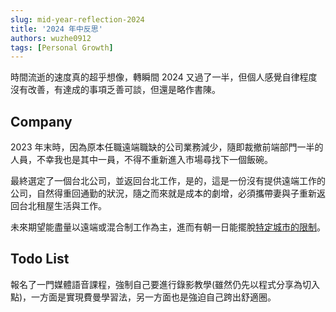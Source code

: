 ```yaml
---
slug: mid-year-reflection-2024
title: '2024 年中反思'
authors: wuzhe0912
tags: [Personal Growth]
---
```


時間流逝的速度真的超乎想像，轉瞬間 2024 又過了一半，但個人感覺自律程度沒有改善，有達成的事項乏善可談，但還是略作書陳。

<!--truncate-->

## Company

2023 年末時，因為原本任職遠端職缺的公司業務減少，隨即裁撤前端部門一半的人員，不幸我也是其中一員，不得不重新進入市場尋找下一個飯碗。

最終選定了一個台北公司，並返回台北工作，是的，這是一份沒有提供遠端工作的公司，自然得重回通勤的狀況，隨之而來就是成本的劇增，必須攜帶妻與子重新返回台北租屋生活與工作。

未來期望能盡量以遠端或混合制工作為主，進而有朝一日能擺脫[特定城市的限制](https://amaca.substack.com/p/how-to-become-a-millionaire-without)。

## Todo List

報名了一門媒體語音課程，強制自己要進行錄影教學(雖然仍先以程式分享為切入點)，一方面是實現費曼學習法，另一方面也是強迫自己跨出舒適圈。
